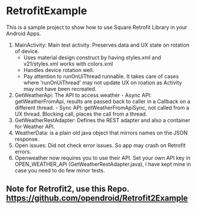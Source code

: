 # RetrofitExample

This is a sample project to show how to use Square Retrofit Library in your Android Apps.

1. MainActivity: Main test activity. Preserves data and UX state on rotation of device.
     - Uses material design construct by having styles.xml and v21/styles.xml works with colors.xml
     - Handles device rotation well.
     - Pay attention to runOnUiThread runnable. It takes care of cases where 'runOnUiThread'
       may not update UX on roation as Activity may not have been recreated.
2. GetWeatherApi: The API to access weather
       - Async API: getWeatherFromApi, results are passed back to caller in a Callback
                                       on a different thread.
       - Sync API: getWeatherFromApiSync, not called from a UX thread. Blocking call, places the
                                       call from a thread.
3. GetWeatherRestAdapter: Defines the REST adapter and also a container for Weather API.
4. WeatherData: is a plain old java object that mirrors names on the JSON response.
5. Open issues: Did not check error issues. So app may crash on Retrofit errors.
6. Openweather now requires you to use their API. Set your own API key in OPEN_WEATHER_API (GetWeatherRestAdapter.java), I have kept mine in case you need to do few minor tests.

## Note for Retrofit2, use this Repo. https://github.com/opendroid/Retrofit2Example
